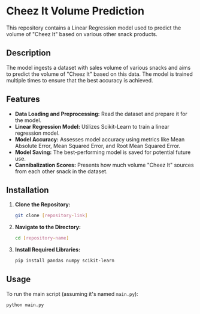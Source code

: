 # Cheez It Volume Prediction

This repository contains a Linear Regression model used to predict the volume of "Cheez It" based on various other snack products.

## Description

The model ingests a dataset with sales volume of various snacks and aims to predict the volume of "Cheez It" based on this data. The model is trained multiple times to ensure that the best accuracy is achieved.

## Features

- **Data Loading and Preprocessing:** Read the dataset and prepare it for the model.
- **Linear Regression Model:** Utilizes Scikit-Learn to train a linear regression model.
- **Model Accuracy:** Assesses model accuracy using metrics like Mean Absolute Error, Mean Squared Error, and Root Mean Squared Error.
- **Model Saving:** The best-performing model is saved for potential future use.
- **Cannibalization Scores:** Presents how much volume "Cheez It" sources from each other snack in the dataset.

## Installation

1. **Clone the Repository:**
    ```bash
    git clone [repository-link]
    ```
2. **Navigate to the Directory:**
    ```bash
    cd [repository-name]
    ```
3. **Install Required Libraries:** 
    ```bash
    pip install pandas numpy scikit-learn
    ```

## Usage

To run the main script (assuming it's named `main.py`):

```bash
python main.py
